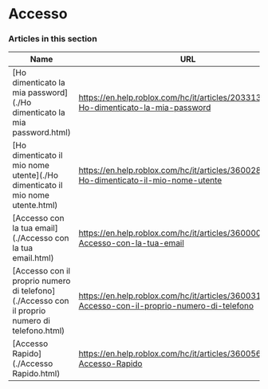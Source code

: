 # Accesso  
### Articles in this section
Name|URL
-|-
[Ho dimenticato la mia password](./Ho dimenticato la mia password.html) |https://en.help.roblox.com/hc/it/articles/203313070-Ho-dimenticato-la-mia-password
[Ho dimenticato il mio nome utente](./Ho dimenticato il mio nome utente.html) |https://en.help.roblox.com/hc/it/articles/360028719931-Ho-dimenticato-il-mio-nome-utente
[Accesso con la tua email](./Accesso con la tua email.html) |https://en.help.roblox.com/hc/it/articles/360000495826-Accesso-con-la-tua-email
[Accesso con il proprio numero di telefono](./Accesso con il proprio numero di telefono.html) |https://en.help.roblox.com/hc/it/articles/360031771371-Accesso-con-il-proprio-numero-di-telefono
[Accesso Rapido](./Accesso Rapido.html) |https://en.help.roblox.com/hc/it/articles/360056582012-Accesso-Rapido